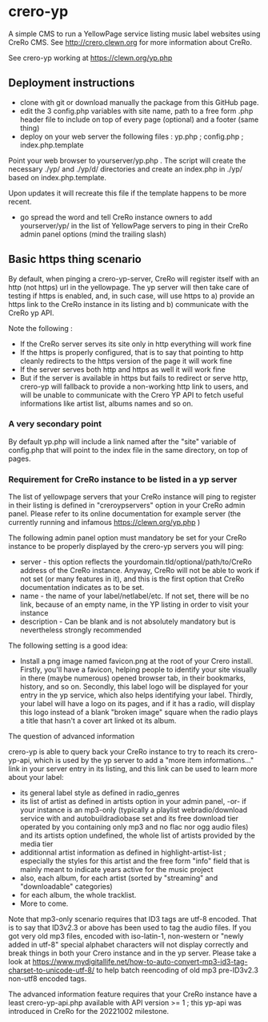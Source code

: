 # crero-yp
A simple CMS to run a YellowPage service listing music label websites using CreRo CMS. See http://crero.clewn.org for more information about CreRo. 

See crero-yp working at https://clewn.org/yp.php

## Deployment instructions

* clone with git or download manually the package from this GitHub page. 
* edit the 3 config.php variables with site name, path to a free form .php header file to include on top of every page (optional) and a footer (same thing)
* deploy on your web server the following files : yp.php ; config.php ; index.php.template

Point your web browser to yourserver/yp.php . The script will create the necessary ./yp/ and ./yp/d/ directories and create an index.php in ./yp/ based on index.php.template. 

Upon updates it will recreate this file if the template happens to be more recent. 

* go spread the word and tell CreRo instance owners to add yourserver/yp/ in the list of YellowPage servers to ping in their CreRo admin panel options (mind the trailing slash)

## Basic https thing scenario

By default, when pinging a crero-yp-server, CreRo will register itself with an http (not https) url in the yellowpage. The yp server will then take care of testing if https is enabled, and, in such case, will use https to a) provide an https link to the CreRo instance in its listing and b) communicate with the CreRo yp API. 

Note the following : 

* If the CreRo server serves its site only in http everything will work fine
* If the https is properly configured, that is to say that pointing to http cleanly redirects to the https version of the page it will work fine
* If the server serves both http and https as well it will work fine
* But if the server is available in https but fails to redirect or serve http, crero-yp will fallback to provide a non-working http link to users, and will be unable to communicate with the Crero YP API to fetch useful informations like artist list, albums names and so on. 

### A very secondary point
By default yp.php will include a link named after the "site" variable of config.php that will point to the index file in the same directory, on top of pages. 

### Requirement for CreRo instance to be listed in a yp server

The list of yellowpage servers that your CreRo instance will ping to register in their listing is defined in "creroypservers" option in your CreRo admin panel. Please refer to its online documentation for example server (the currently running and infamous https://clewn.org/yp.php )

The following admin panel option must mandatory be set for your CreRo instance to be properly displayed by the crero-yp servers you will ping:

* server - this option reflects the yourdomain.tld/optional/path/to/CreRo address of the CreRo instance. Anyway, CreRo will not be able to work if not set (or many features in it), and this is the first option that CreRo documentation indicates as to be set. 
* name - the name of your label/netlabel/etc. If not set, there will be no link, because of an empty name, in the YP listing in order to visit your instance
* description - Can be blank and is not absolutely mandatory but is nevertheless strongly recommended

The following setting is a good idea:

* Install a png image named favicon.png at the root of your Crero install. Firstly, you'll have a favicon, helping people to identify your site visually in there (maybe numerous) opened browser tab, in their bookmarks, history, and so on. Secondly, this label logo will be displayed for your entry in the yp service, which also helps identifying your label. Thirdly, your label will have a logo on its pages, and if it has a radio, will display this logo instead of a blank "broken image" square when the radio plays a title that hasn't a cover art linked ot its album. 

The question of advanced information

crero-yp is able to query back your CreRo instance to try to reach its crero-yp-api, which is used by the yp server to add a "more item informations..." link in your server entry in its listing, and this link can be used to learn more about your label:
* its general label style as defined in radio_genres
* its list of artist as defined in artists option in your admin panel, -or- if your instance is an mp3-only (typically a playlist webradio/download service with and autobuildradiobase set and its free download tier operated by you containing only mp3 and no flac nor ogg audio files) and its artists option undefined, the whole list of artists provided by the media tier
* additionnal artist information as defined in highlight-artist-list ; especially the styles for this artist and the free form "info" field that is mainly meant to indicate years active for the music project
* also, each album, for each artist (sorted by "streaming" and "downloadable" categories)
* for each album, the whole tracklist.
* More to come. 
 
Note that mp3-only scenario requires that ID3 tags are utf-8 encoded. That is to say that ID3v2.3 or above has been used to tag the audio files. If you got very old mp3 files, encoded with iso-latin-1, non-western or "newly added in utf-8" special alphabet characters will not display correctly and break things in both your Crero instance and in the yp server. Please take a look at https://www.mydigitallife.net/how-to-auto-convert-mp3-id3-tag-charset-to-unicode-utf-8/ to help batch reencoding of old mp3 pre-ID3v2.3 non-utf8 encoded tags. 

The advanced information feature requires that your CreRo instance have a least crero-yp-api.php available with API version >= 1 ; this yp-api was introduced in CreRo for the 20221002 milestone. 
